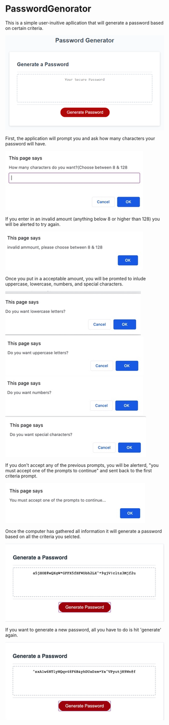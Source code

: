 # PasswordGenorator
This is a simple user-inuitive apllication that will generate a password based on certain criteria. 

![ The First Prompt](02-Homework/screenshots/passGenNoText.png)

First, the application will prompt you and ask how many characters your password will have.

![ The First Prompt](02-Homework/screenshots/DYW8or128.jpeg)


If you enter in an invalid amount (anything below 8 or higher than 128) you will be alerted to try again.

![ The First Prompt with an error](02-Homework/screenshots/8or128.jpeg)

Once you put in a acceptable amount, you will be promted to inlude uppercase, lowercase, numbers, and special characters.

![ Prompting for lower case letters](02-Homework/screenshots/DoYWlwrCse.jpeg)
![ Prompting for upper case letters](02-Homework/screenshots/DYWupper.jpeg)
![ Prompting for numbers case letters](02-Homework/screenshots/DYWnubrs.jpeg)
![ Prompting for lower case letters](02-Homework/screenshots/DYWspec.jpeg)


If you don't accept any of the previous prompts, you will be alerterd, "you must accept one of the prompts to continue" and sent back to the first criteria prompt.

![ Prompting if none of the criteria was accepted](02-Homework/screenshots/!Accepted.jpeg)

Once the computer has gathered all information it will generate a password based on all the criteria you selcted. 


![ First click on 'Generator](02-Homework/screenshots/passwrd1.jpeg)

If you want to generate a new password, all you have to do is hit 'generate' again.

![ When you click 'Generate' again](02-Homework/screenshots/psswrd2.jpeg)